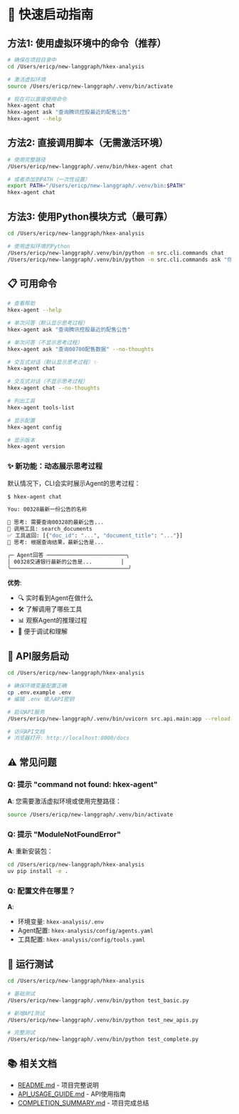# 🚀 快速启动指南

## 方法1: 使用虚拟环境中的命令（推荐）

```bash
# 确保在项目目录中
cd /Users/ericp/new-langgraph/hkex-analysis

# 激活虚拟环境
source /Users/ericp/new-langgraph/.venv/bin/activate

# 现在可以直接使用命令
hkex-agent chat
hkex-agent ask "查询腾讯控股最近的配售公告"
hkex-agent --help
```

## 方法2: 直接调用脚本（无需激活环境）

```bash
# 使用完整路径
/Users/ericp/new-langgraph/.venv/bin/hkex-agent chat

# 或者添加到PATH（一次性设置）
export PATH="/Users/ericp/new-langgraph/.venv/bin:$PATH"
hkex-agent chat
```

## 方法3: 使用Python模块方式（最可靠）

```bash
cd /Users/ericp/new-langgraph/hkex-analysis

# 使用虚拟环境的Python
/Users/ericp/new-langgraph/.venv/bin/python -m src.cli.commands chat
/Users/ericp/new-langgraph/.venv/bin/python -m src.cli.commands ask "你的问题"
```

## 📋 可用命令

```bash
# 查看帮助
hkex-agent --help

# 单次问答（默认显示思考过程）
hkex-agent ask "查询腾讯控股最近的配售公告"

# 单次问答（不显示思考过程）
hkex-agent ask "查询00700配售数据" --no-thoughts

# 交互式对话（默认显示思考过程）✨
hkex-agent chat

# 交互式对话（不显示思考过程）
hkex-agent chat --no-thoughts

# 列出工具
hkex-agent tools-list

# 显示配置
hkex-agent config

# 显示版本
hkex-agent version
```

### ✨ 新功能：动态展示思考过程

默认情况下，CLI会实时展示Agent的思考过程：

```bash
$ hkex-agent chat

You: 00328最新一份公告的名称

💭 思考: 需要查询00328的最新公告...
🔧 调用工具: search_documents
✅ 工具返回: [{"doc_id": "...", "document_title": "..."}]
💭 思考: 根据查询结果，最新公告是...

╭─ Agent回答 ─────────────────────────╮
│ 00328交通银行最新的公告是...         │
╰─────────────────────────────────────╯
```

**优势**:

- 🔍 实时看到Agent在做什么
- 🛠️ 了解调用了哪些工具
- 📊 观察Agent的推理过程
- 🐛 便于调试和理解

## 🔧 API服务启动

```bash
cd /Users/ericp/new-langgraph/hkex-analysis

# 确保环境变量配置正确
cp .env.example .env
# 编辑 .env 填入API密钥

# 启动API服务
/Users/ericp/new-langgraph/.venv/bin/uvicorn src.api.main:app --reload --port 8000

# 访问API文档
# 浏览器打开: http://localhost:8000/docs
```

## ⚠️ 常见问题

### Q: 提示 "command not found: hkex-agent"

**A**: 您需要激活虚拟环境或使用完整路径：

```bash
source /Users/ericp/new-langgraph/.venv/bin/activate
```

### Q: 提示 "ModuleNotFoundError"

**A**: 重新安装包：

```bash
cd /Users/ericp/new-langgraph/hkex-analysis
uv pip install -e .
```

### Q: 配置文件在哪里？

**A**:

- 环境变量: `hkex-analysis/.env`
- Agent配置: `hkex-analysis/config/agents.yaml`
- 工具配置: `hkex-analysis/config/tools.yaml`

## 🧪 运行测试

```bash
cd /Users/ericp/new-langgraph/hkex-analysis

# 基础测试
/Users/ericp/new-langgraph/.venv/bin/python test_basic.py

# 新增API测试
/Users/ericp/new-langgraph/.venv/bin/python test_new_apis.py

# 完整测试
/Users/ericp/new-langgraph/.venv/bin/python test_complete.py
```

## 📚 相关文档

- [README.md](README.md) - 项目完整说明
- [API_USAGE_GUIDE.md](API_USAGE_GUIDE.md) - API使用指南
- [COMPLETION_SUMMARY.md](COMPLETION_SUMMARY.md) - 项目完成总结

